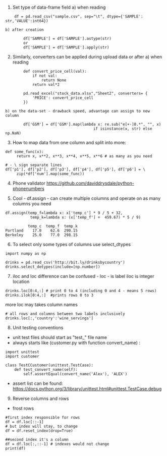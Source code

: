 1. Set type of data-frame field
    a) when reading

``` 
    df = pd.read_csv("sample.csv", sep="\t", dtype={'SAMPLE': str,'VALUE':int64})
```

    b) after creation

```    
        df['SAMPLE'] = df['SAMPLE'].astype(str) 
        or 
        df['SAMPLE'] = df['SAMPLE'].apply(str)
```

2. Similarly, converters can be applied during upload data or after
    a) when reading 

```
        def convert_price_cell(val):
            if not val:
                return None
            return val*2
        
        pd.read_excel("stock_data.xlsx","Sheet2", converters= {
            'PRICE': convert_price_cell
        })
```

    b) on the data-set - drawback speed, advantage can assign to new column 

```
        df['GSM'] = df['GSM'].map(lambda x: re.sub("e[+-]0.*", "", x)
                                       if isinstance(x, str) else np.NaN)
```

3. How to map data from one column and split into more:

```
def some_func(x):
     return x, x**2, x**3, x**4, x**5, x**6 # as many as you need

# - \ sign separate lines
df['p1'], df['p2'], df['p3'], df['p4'], df['p5'], df['p6'] = \ 
     zip(*df['num'].map(some_func))
```

4. Phone validator
https://github.com/daviddrysdale/python-phonenumbers

5. Cool - df.assign - can create multiple columns and operate on as many columns you need

```
df.assign(temp_f=lambda x: x['temp_c'] * 9 / 5 + 32,
           temp_k=lambda x: (x['temp_f'] +  459.67) * 5 / 9)

          temp_c  temp_f  temp_k
Portland    17.0    62.6  290.15
Berkeley    25.0    77.0  298.15
```

6. To select only some types of columns use select_dtypes

```
import numpy as np

drinks = pd.read_csv('http://bit.ly/drinksbycountry')
drinks.select_detypes(include=[np.number])
```

7. iloc and loc difference can be confused - loc - is label iloc is integer location

```
drinks.loc[0:4,:] # print 0 to 4 (including 0 and 4 - means 5 rows)
drinks.ilok[0:4,:]  #prints rows 0 to 3
```

more loc may takes column names
```
# all rows and columns between two labels inclusively 
drinks.loc[:,'country':'wine_servings'] 
```

8. Unit testing conventions

- unit test files should start as "test_" file name
- always starts like (customer.py with function convert_name) :
```
import unittest
import customer

class TestCCustomer(unittest.TestCase):
    def test_convert_name(self):
        self.assertEqual(convert_name('Alex'), 'ALEX')
```
- assert list can be found:
https://docs.python.org/3/library/unittest.html#unittest.TestCase.debug

9. Reverse columns and rows
- frost rows 
````
#first index responsible for rows
df = df.loc[::-1]
# but index will stay, to change
df = df.reset_index(drop=True)

##second index it's a column
df = df.loc[:,::-1] # indexes would not change
print(df)
````